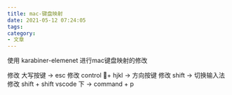 ```yaml
---
title: mac-键盘映射
date: 2021-05-12 07:24:05
tags:
category:
- 文章
---
```


使用 karabiner-elemenet 进行mac键盘映射的修改

修改 大写按键 -> esc 
修改 control + hjkl -> 方向按键
修改 shift -> 切换输入法
修改 shift + shift vscode 下 -> command + p

<script src="https://gist.github.com/suxin2017/5d1285d9f738e71c2228ade05ee6773a.js"></script>